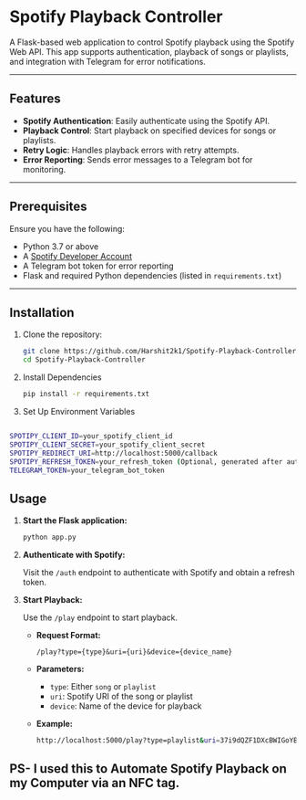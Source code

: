 # Spotify Playback Controller

A Flask-based web application to control Spotify playback using the Spotify Web API. This app supports authentication, playback of songs or playlists, and integration with Telegram for error notifications.

---

## Features

- **Spotify Authentication**: Easily authenticate using the Spotify API.
- **Playback Control**: Start playback on specified devices for songs or playlists.
- **Retry Logic**: Handles playback errors with retry attempts.
- **Error Reporting**: Sends error messages to a Telegram bot for monitoring.

---

## Prerequisites

Ensure you have the following:

- Python 3.7 or above
- A [Spotify Developer Account](https://developer.spotify.com/)
- A Telegram bot token for error reporting
- Flask and required Python dependencies (listed in `requirements.txt`)

---

## Installation

1. Clone the repository:

   ```bash
   git clone https://github.com/Harshit2k1/Spotify-Playback-Controller.git
   cd Spotify-Playback-Controller

2. Install Dependencies
   
   ```bash
   pip install -r requirements.txt

3. Set Up Environment Variables
 ```bash

SPOTIPY_CLIENT_ID=your_spotify_client_id
SPOTIPY_CLIENT_SECRET=your_spotify_client_secret
SPOTIPY_REDIRECT_URI=http://localhost:5000/callback
SPOTIPY_REFRESH_TOKEN=your_refresh_token (Optional, generated after authentication)
TELEGRAM_TOKEN=your_telegram_bot_token
```


## Usage

1. **Start the Flask application:**

    ```bash
    python app.py
    ```

2. **Authenticate with Spotify:**

    Visit the `/auth` endpoint to authenticate with Spotify and obtain a refresh token.

3. **Start Playback:**

    Use the `/play` endpoint to start playback.

    - **Request Format:**
      ```
      /play?type={type}&uri={uri}&device={device_name}
      ```

    - **Parameters:**
      - `type`: Either `song` or `playlist`
      - `uri`: Spotify URI of the song or playlist
      - `device`: Name of the device for playback

    - **Example:**

      ```bash
      http://localhost:5000/play?type=playlist&uri=37i9dQZF1DXcBWIGoYBM5M&device=MySpeaker
      ```

  ## PS- I used this to Automate Spotify Playback on my Computer via an NFC tag.


